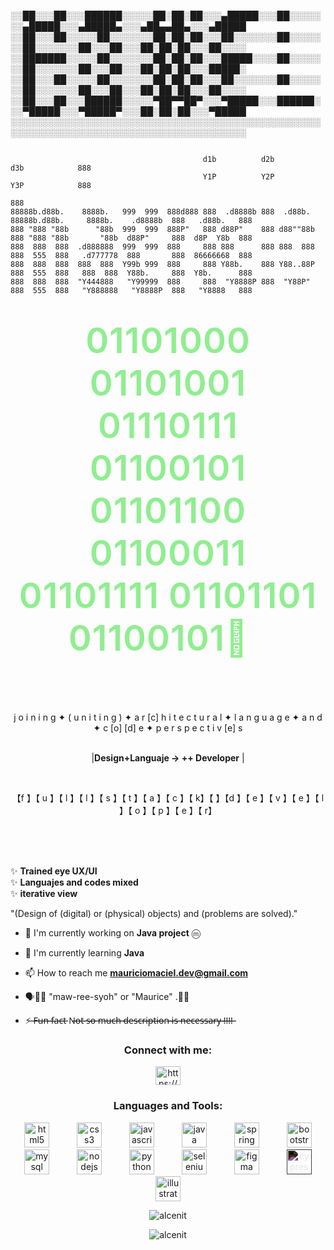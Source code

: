 ░░██░░░██░░░██████░░░░░██░██░██░░░▄█████░░░██░░░░░░░▄█████░░░▄█████▄░░░▄██▄▄██▄░░░▄█████
░░██░░░██░░░░░██░░░░░░░██░██░██░░░██░░░░░░░██░░░░░░░██░░░░░░░██░░░██░░░██░██░██░░░██░░░░
░░███████░░░░░██░░░░░░░██░██░██░░░█████░░░░██░░░░░░░██░░░░░░░██░░░██░░░██░██░██░░░█████░
░░██░░░██░░░░░██░░░░░░░██░██░██░░░██░░░░░░░██░░░░░░░██░░░░░░░██░░░██░░░██░██░██░░░██░░░░
░░██░░░██░░░██████░░░░░▀██▀▀██▀░░░▀█████░░░██████░░░▀█████░░░▀█████▀░░░██░██░██░░░▀█████
░░░░░░░░░░░░░░░░░░░░░░░░░░░░░░░░░░░░░░░░░░░░░░░░░░░░░░░░░░░░░░░░░░░░░░░░░░░░░░░░░░░░░░░░

<pre><code>
                                           d1b          d2b                                                  d3b            888 
                                           Y1P          Y2P                                                  Y3P            888 
                                                                                                                            888 
88888b.d88b.    8888b.   999  999  888d888 888  .d8888b 888  .d88b.      88888b.d88b.     8888b.    .d8888b  888   .d88b.   888 
888 "888 "88b      "88b  999  999  888P"   888 d88P"    888 d88""88b     888 "888 "88b       "88b  d88P"     888  d8P  Y8b  888 
888  888  888  .d888888  999  999  888     888 888      888 888  888     888  555  888   .d777778  888       888  86666668  888 
888  888  888  888  888  Y99b 999  888     888 Y88b.    888 Y88..88P     888  555  888   888  888  Y88b.     888  Y8b.      888 
888  888  888  "Y444888   "Y99999  888     888  "Y8888P 888  "Y88P"      888  555  888   "Y888888   "Y8888P  888   "Y8888   888 
</code></pre>
                                       

<h1 align="center">
  <span style="color: #90EE90; 
              font-size: 2em;
              letter-spacing: 1px;
              font-weight: 600;
              display: inline-block;
              padding: 0 10px;">
   01101000  01101001  01110111  01100101  01101100  01100011  01101111  01101101  01100101👋 &nbsp; 
  </span>
</h1>
 
  
  <br/><br/><br/>


<!-- Contenedor principal para el texto parpadeante -->
<div class="flickering-text-container"align="center">
  <div class="flickering-text" display: inline-block;
    animation-name: flicker;
    animation-iteration-count: infinite;
    animation-timing>
    <span class="letter" style="animation-duration: 2.5s; animation-delay: 0.1s;">j</span>
    <span class="letter" style="animation-duration: 3.1s; animation-delay: 0.5s;">o</span>
    <span class="letter" style="animation-duration: 2.2s; animation-delay: 1.1s;">i</span>
    <span class="letter" style="animation-duration: 2.8s; animation-delay: 0.2s;">n</span>
    <span class="letter" style="animation-duration: 1.9s; animation-delay: 1.5s;">i</span>
    <span class="letter" style="animation-duration: 3.3s; animation-delay: 0.8s;">n</span>
    <span class="letter" style="animation-duration: 2.6s; animation-delay: 0.3s;">g</span>
    <span class="letter" style="animation-duration: 2.6s; animation-delay: 0.3s;">✦</span>
    <span class="letter" style="animation-duration: 2.1s; animation-delay: 1.8s;">(</span>
    <span class="letter" style="animation-duration: 2.9s; animation-delay: 0.6s;">u</span>
    <span class="letter" style="animation-duration: 2.4s; animation-delay: 1.2s;">n</span>
    <span class="letter" style="animation-duration: 3.0s; animation-delay: 0.4s;">i</span>
    <span class="letter" style="animation-duration: 2.7s; animation-delay: 1.6s;">t</span>
    <span class="letter" style="animation-duration: 2.3s; animation-delay: 0.9s;">i</span>
    <span class="letter" style="animation-duration: 3.2s; animation-delay: 1.3s;">n</span>
    <span class="letter" style="animation-duration: 2.0s; animation-delay: 0.7s;">g</span>
    <span class="letter" style="animation-duration: 2.5s; animation-delay: 1.7s;">)</span>
    <span class="letter" style="animation-duration: 2.8s; animation-delay: 0.0s;">✦ </span>
    <span class="letter" style="animation-duration: 3.1s; animation-delay: 1.0s;">a</span>
    <span class="letter" style="animation-duration: 2.2s; animation-delay: 1.4s;">r</span>
    <span class="letter" style="animation-duration: 2.6s; animation-delay: 0.5s;">[c]</span>
    <span class="letter" style="animation-duration: 2.9s; animation-delay: 1.1s;">h</span>
    <span class="letter" style="animation-duration: 2.1s; animation-delay: 0.2s;">i</span>
    <span class="letter" style="animation-duration: 3.3s; animation-delay: 1.8s;">t</span>
    <span class="letter" style="animation-duration: 2.4s; animation-delay: 0.8s;">e</span>
    <span class="letter" style="animation-duration: 2.7s; animation-delay: 1.3s;">c</span>
    <span class="letter" style="animation-duration: 2.0s; animation-delay: 0.3s;">t</span>
    <span class="letter" style="animation-duration: 3.0s; animation-delay: 1.6s;">u</span>
    <span class="letter" style="animation-duration: 2.5s; animation-delay: 0.9s;">r</span>
    <span class="letter" style="animation-duration: 2.2s; animation-delay: 1.2s;">a</span>
    <span class="letter" style="animation-duration: 2.8s; animation-delay: 0.4s;">l</span>
    <span class="letter" style="animation-duration: 2.3s; animation-delay: 1.5s;">✦   </span>
    <span class="letter" style="animation-duration: 3.1s; animation-delay: 0.7s;">  </span>
    <span class="letter" style="animation-duration: 3.1s; animation-delay: 0.7s;">  </span>
    <span class="letter" style="animation-duration: 2.6s; animation-delay: 1.0s;">l</span>
    <span class="letter" style="animation-duration: 2.9s; animation-delay: 0.1s;">a</span>
    <span class="letter" style="animation-duration: 2.1s; animation-delay: 1.7s;">n</span>
    <span class="letter" style="animation-duration: 3.2s; animation-delay: 0.6s;">g</span>
    <span class="letter" style="animation-duration: 2.4s; animation-delay: 1.3s;">u</span>
    <span class="letter" style="animation-duration: 2.7s; animation-delay: 0.2s;">a</span>
    <span class="letter" style="animation-duration: 2.0s; animation-delay: 1.4s;">g</span>
    <span class="letter" style="animation-duration: 3.0s; animation-delay: 0.8s;">e</span>
    <span class="letter" style="animation-duration: 2.5s; animation-delay: 1.1s;">✦</span>
    <span class="letter" style="animation-duration: 3.1s; animation-delay: 0.7s;"> </span>
    <span class="letter" style="animation-duration: 2.2s; animation-delay: 1.9s;">a</span>
    <span class="letter" style="animation-duration: 2.8s; animation-delay: 0.3s;">n</span>
    <span class="letter" style="animation-duration: 2.3s; animation-delay: 1.6s;">d</span>
    <span class="letter" style="animation-duration: 3.1s; animation-delay: 0.5s;">✦</span>
    <span class="letter" style="animation-duration: 2.6s; animation-delay: 1.2s;">c</span>
    <span class="letter" style="animation-duration: 2.9s; animation-delay: 0.9s;">[o]</span>
    <span class="letter" style="animation-duration: 2.1s; animation-delay: 1.5s;">[d]</span>
    <span class="letter" style="animation-duration: 3.3s; animation-delay: 0.4s;">e</span>
    <span class="letter" style="animation-duration: 2.4s; animation-delay: 1.8s;">✦</span>
    <span class="letter" style="animation-duration: 2.7s; animation-delay: 0.7s;">p</span>
    <span class="letter" style="animation-duration: 2.0s; animation-delay: 1.0s;">e</span>
    <span class="letter" style="animation-duration: 3.0s; animation-delay: 0.1s;">r</span>
    <span class="letter" style="animation-duration: 2.5s; animation-delay: 1.3s;">s</span>
    <span class="letter" style="animation-duration: 2.2s; animation-delay: 1.6s;">p</span>
    <span class="letter" style="animation-duration: 2.8s; animation-delay: 0.2s;">e</span>
    <span class="letter" style="animation-duration: 2.3s; animation-delay: 1.9s;">c</span>
    <span class="letter" style="animation-duration: 3.1s; animation-delay: 0.6s;">t</span>
    <span class="letter" style="animation-duration: 2.6s; animation-delay: 1.1s;">i</span>
    <span class="letter" style="animation-duration: 2.9s; animation-delay: 0.8s;">v</span>
    <span class="letter" style="animation-duration: 2.1s; animation-delay: 1.4s;">[e]</span>
    <span class="letter" style="animation-duration: 3.2s; animation-delay: 0.5s;">s</span>
  </div>
</div>
<br/>


<p align="center">
  |<strong>Design+Languaje → ++ Developer</strong> |
</p>
<br/>

<p align="center">
                                    【f 】【 u 】【 l 】【 l 】【 s 】【 t 】【 a 】【 c 】【 k】【 】【d 】【 e 】【 v 】【 e 】【 l 】【 o 】【 p 】【 e 】【 r】
</p>
<br/><br/><br/>
  
✨ <strong>Trained eye UX/UI</strong>   
✨ <strong>Languajes and codes mixed</strong>   
✨ <strong> iterative view</strong>   

"(Design of (digital) or (physical) objects) and (problems are solved)."


- 🔭 I'm currently working on **Java project** ⓜ

- 🌱 I'm currently learning **Java**

- 📫 How to reach me **mauriciomaciel.dev@gmail.com**

-  🗣👂🏻 "maw-ree-syoh" or "Maurice" .🤙🏻

- ⚡ ̶̶F̶̶u̶̶n̶̶ ̶̶f̶̶a̶̶c̶̶t̶̶ N̶̶o̶̶t̶̶ ̶̶s̶̶o̶̶ ̶̶m̶̶u̶̶c̶̶h̶̶ ̶̶d̶̶e̶̶s̶̶c̶̶r̶̶i̶̶p̶̶t̶̶i̶̶o̶̶n̶̶ ̶̶i̶̶s̶̶ ̶̶n̶̶e̶̶c̶̶e̶̶s̶̶s̶̶a̶̶r̶̶y̶̶ ̶̶!̶̶!̶̶!̶̶!̶̶   

<h3 align="center">Connect with me:</h3>
<p align="center">
<a href="https://linkedin.com/in/https://www.linkedin.com/in/mauricio-maciel-3b98a62b5/" target="blank"><img align="center" src="https://raw.githubusercontent.com/rahuldkjain/github-profile-readme-generator/master/src/images/icons/Social/linked-in-alt.svg" alt="https://www.linkedin.com/in/mauricio-maciel-3b98a62b5/" height="30" width="40" /></a>
</p>

<h3 align="center">Languages and Tools:</h3>
<p align="center"> 
 <img src="https://raw.githubusercontent.com/alcenit/util/main/assets/icons/html5-original-wordmark.svg" alt="html5" width="40" height="40" style="margin: 0 20px;"/>
 <img src="https://raw.githubusercontent.com/alcenit/util/main/assets/icons/css3-original-wordmark.svg" alt="css3" width="40" height="40" style="margin: 0 20px;"/> 
 <img src="https://raw.githubusercontent.com/alcenit/util/main/assets/icons/javascript-original.svg" alt="javascript" width="40" height="40" style="margin: 0 20px;"/>
 <img src="https://raw.githubusercontent.com/alcenit/util/main/assets/icons/java-original.svg" alt="java" width="40" height="40" style="margin: 0 20px;"/>
 <img src="https://raw.githubusercontent.com/alcenit/util/main/assets/icons/spring-original.svg" alt="spring" width="40" height="40" style="margin: 0 20px;"/> 
 <img src="https://raw.githubusercontent.com/alcenit/util/main/assets/icons/bootstrap-original-wordmark.svg" alt="bootstrap" width="40" height="40" style="margin: 0 20px;"/> 
 <img src="https://raw.githubusercontent.com/alcenit/util/main/assets/icons/mysql-original-wordmark.svg" alt="mysql" width="40" height="40" style="margin: 0 20px;"/> 
 <img src="https://raw.githubusercontent.com/alcenit/util/main/assets/icons/nodejs-original-wordmark.svg" alt="nodejs" width="40" height="40" style="margin: 0 20px;"/> 
 <img src="https://raw.githubusercontent.com/alcenit/util/main/assets/icons/python-original.svg" alt="python" width="40" height="40" style="margin: 0 20px;"/> 
 <img src="https://raw.githubusercontent.com/alcenit/util/main/assets/icons/selenium-original.svg" alt="selenium" width="40" height="40" style="margin: 0 20px;"/> 
 <img src="https://raw.githubusercontent.com/alcenit/util/main/assets/icons/figma-original.svg" alt="figma" width="40" height="40" style="margin: 0 20px;"/>
 <img src="https://raw.githubusercontent.com/alcenit/util/main/assets/icons/cypressio-original.svg" alt="cypress" width="40" height="40" style="margin: 0 20px; filter: invert(100%);"/> 
 <img src="https://raw.githubusercontent.com/alcenit/util/main/assets/icons/illustrator-plain.svg" alt="illustrator" width="40" height="40" style="margin: 0 20px;"/> 
</p>

<p align="center"><img align="center" src="https://github-readme-stats.vercel.app/api/top-langs?username=alcenit&show_icons=true&locale=en&layout=compact" alt="alcenit" /></p>
<p align="center"> <img src="https://komarev.com/ghpvc/?username=alcenit&label=Profile%20views&color=0e75b6&style=flat" alt="alcenit" /> </p>

<!-- Bloque de estilos. Pégalo al final de tu README.md 

<style>
  /* Contenedor para centrar el texto */
  .flickering-text-container {
    display: flex;
    justify-content: center;
    align-items: center;
    margin: 20px 0; /* Añadimos un poco de espacio */
  }

  /* Contenedor para el estilo del texto en sí */
  .flickering-text {
    color: #3CB371;
    font-weight: 600;
    font-size: 1.2rem; /* Hacemos el texto un poco más grande */
  }

  /* Estilo base para cada letra */
  .letter {
    display: inline-block; /* Importante para que la animación funcione */
    animation-name: flicker;
    animation-iteration-count: infinite;
    animation-timing

-->


